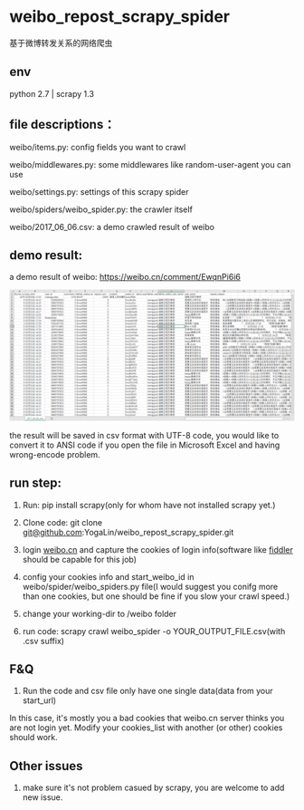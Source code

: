 # weibo_repost_scrapy_spider

基于微博转发关系的网络爬虫

## env

python 2.7 | scrapy 1.3

## file descriptions：

weibo/items.py:
config fields you want to crawl

weibo/middlewares.py:
some middlewares like random-user-agent you can use

weibo/settings.py:
settings of this scrapy spider

weibo/spiders/weibo_spider.py:
the crawler itself

weibo/2017_06_06.csv:
a demo crawled result of weibo

## demo result:

a demo result of weibo: https://weibo.cn/comment/EwqnPi6i6

![pic](https://raw.githubusercontent.com/YogaLin/weibo_repost_scrapy_spider/master/demo-result.png)

the result will be saved in csv format with UTF-8 code, you would like to convert it to ANSI code if you open the file in Microsoft Excel and having wrong-encode problem.

## run step:

1. Run: pip install scrapy(only for whom have not installed scrapy yet.)

2. Clone code: git clone git@github.com:YogaLin/weibo_repost_scrapy_spider.git

3. login [weibo.cn](https://weibo.cn) and capture the cookies of login info(software like [fiddler](http://www.telerik.com/fiddler) should be capable for this job)

4. config your cookies info and start_weibo_id in weibo/spider/weibo_spiders.py file(I would suggest you conifg more than one cookies, but one should be fine if you slow your crawl speed.)

5. change your working-dir to /weibo folder

6. run code: scrapy crawl weibo_spider -o YOUR_OUTPUT_FILE.csv(with .csv suffix)

## F&Q

1. Run the code and csv file only have one single data(data from your start_url)

  In this case, it's mostly you a bad cookies that weibo.cn server thinks you are not login yet. Modify your cookies_list with another (or other) cookies should work.

## Other issues

1. make sure it's not problem casued by scrapy, you are welcome to add new issue.
